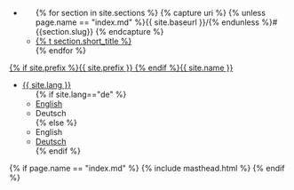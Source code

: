 <nav class="navbar init navbar-dark navbar-expand">
  <div class="container">
    <ul class="navbar-nav">
      <li class="nav-item dropdown">
        <a class="nav-link me-2" href="#" id="navbarDropdown" role="button" data-bs-toggle="dropdown" aria-expanded="false">
        <i class="fa fa-bars"></i>
        </a>
        <ul class="dropdown-menu" aria-labelledby="navbarDropdown">
  {% for section in site.sections %}
  {% capture uri %}
  {% unless page.name == "index.md" %}{{ site.baseurl }}/{% endunless %}#{{section.slug}}
  {% endcapture %}
          <li>
            <a class="dropdown-item" aria-current="page" href="{{ uri | strip }}">{% t section.short_title %}</a>
          </li>
  {% endfor %}
        </ul>
      </li>
    </ul>
    <div class="navbar-nav me-auto">
      <a class="nav-link text-white{% if page.name == "index.md" %} nav-fade {% endif %}" href="{% unless page.name == "index.md" %}{{ site.baseurl }}/{% endunless %}#">{% if site.prefix %}{{ site.prefix }} {% endif %}{{ site.name }}</a>
    </div>
    <ul class="navbar-nav ms-auto mb-0">
      <li class="nav-item dropdown">
        <a class="nav-link dropdown-toggle" href="#" id="navbarDropdown" role="button" data-bs-toggle="dropdown" aria-expanded="false"><i class="fa fa-globe mx-2"></i>{{ site.lang }}</a>
        <ul class="dropdown-menu dropdown-menu-end" aria-labelledby="navbarDropdown">
        {% if site.lang=="de" %}
          <li><a class="dropdown-item" href="{{ site.baseurl_root }}/">English</a></li>
          <li><span class="dropdown-item">Deutsch<i class="fas fa-check ms-2"></i></span></li>
        {% else %}
          <li><span class="dropdown-item">English<i class="fas fa-check ms-2"></i></span></li>
          <li><a class="dropdown-item" href="{{ site.baseurl_root }}/de/">Deutsch</a></li>
        {% endif %}
        </ul>
      </li>
    </ul>
  </div>
</nav>
{% if page.name == "index.md" %}
{% include masthead.html %}
{% endif %}
